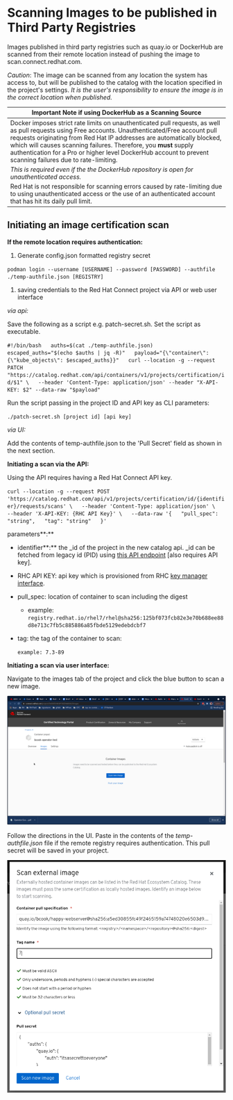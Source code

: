 # Scanning Images to be published in Third Party Registries

Images published in third party registries such as quay.io or DockerHub  are scanned from their remote location instead of pushing the image to scan.connect.redhat.com.

_Caution_: The image can be scanned from any location the system has access to, but will be published to the catalog with the location specified in the project's settings. _It is the user's responsibility to ensure the image is in the correct location when published._

| **Important Note if using DockerHub as a Scanning Source** |
| ---------------------------|
| Docker imposes strict rate limits on unauthenticated pull requests, as well as pull requests using Free accounts. Unauthenticated/Free account pull requests originating from Red Hat IP addresses are automatically blocked, which will causes scanning failures. Therefore, you **must** supply authentication for a Pro or higher level DockerHub account to prevent scanning failures due to rate-limiting.
|_This is required even if the the DockerHub repository is open for unauthenticated access._
| Red Hat is not responsible for scanning errors caused by rate-limiting due to using unauthenticated access or the use of an authenticated account that has hit its daily pull limit.

## **Initiating an image certification scan**

**If the remote location requires authentication:**

1. Generate config.json formatted registry secret

`podman login --username [USERNAME] --password [PASSWORD] --authfile ./temp-authfile.json [REGISTRY]`

1. saving credentials to the Red Hat Connect project via API or web user interface

_via api:_

Save the following as a script e.g. patch-secret.sh. Set the script as executable.

`#!/bin/bash  
auths=$(cat ./temp-authfile.json)  
escaped_auths="$(echo $auths | jq -R)"  
payload="{\"container\": {\"kube_objects\": $escaped_auths}}"  
curl --location -g --request PATCH "https://catalog.redhat.com/api/containers/v1/projects/certification/id/$1" \  
 --header 'Content-Type: application/json' --header "X-API-KEY: $2" --data-raw "$payload"`

Run the script passing in the project ID and API key as CLI parameters:

`./patch-secret.sh [project id] [api key]`

_via UI:_

Add the contents of temp-authfile.json to the 'Pull Secret' field as shown in the next section.

**Initiating a scan via the API:**

Using the API requires having a Red Hat Connect API key.

`curl --location -g --request POST 'https://catalog.redhat.com/api/v1/projects/certification/id/{identifier}/requests/scans' \  
--header 'Content-Type: application/json' \  
--header 'X-API-KEY: {RHC API Key}' \  
--data-raw '{  
 "pull_spec": "string",  
 "tag": "string"  
}'`

parameters**:**

* identifier**:** the \_id of the project in the new catalog api. \_id can be fetched from legacy id \(PID\) using [this API endpoint](https://catalog.redhat.com/api/containers/v1/ui/#/Certification%20projects/pyxis.projects.get_certification_project_by_pid) \[also requires API key\].
* RHC API KEY: api key which is provisioned from RHC [key manager interface](https://connect.redhat.com/key-manager).
* pull\_spec: location of container to scan including the digest
  * example: `registry.redhat.io/rhel7/rhel@sha256:125bf073fcb82e3e70b688ee88d8e713c7fb5c885886a85fbde5129edebdcbf7`
* tag: the tag of the container to scan:

  `example: 7.3-89`

**Initiating a scan via user interface:**

Navigate to the images tab of the project and click the blue button to scan a new image.

![](../.gitbook/assets/0.png)

Follow the directions in the UI. Paste in the contents of the _temp-authfile.json_ file if the remote registry requires authentication. This pull secret will be saved in your project.

![](../.gitbook/assets/1.png)

